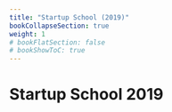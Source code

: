 ```yaml
---
title: "Startup School (2019)"
bookCollapseSection: true
weight: 1
# bookFlatSection: false
# bookShowToC: true
---
```


# Startup School 2019